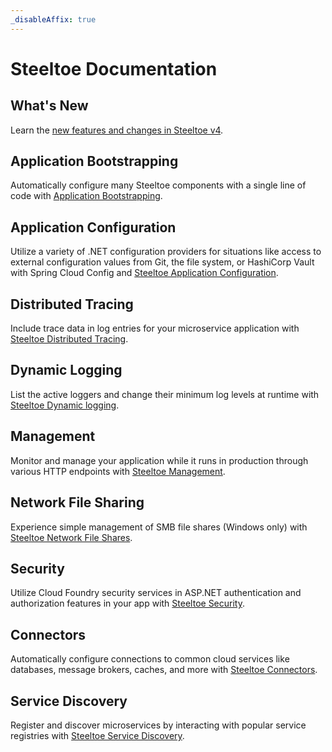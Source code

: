 ```yaml
---
_disableAffix: true
---
```


# Steeltoe Documentation

## What's New

Learn the [new features and changes in Steeltoe v4](./whats-new.md).

## Application Bootstrapping

Automatically configure many Steeltoe components with a single line of code with [Application Bootstrapping](../bootstrap/index.md).

## Application Configuration

Utilize a variety of .NET configuration providers for situations like access to external configuration values from Git, the file system, or HashiCorp Vault with Spring Cloud Config and [Steeltoe Application Configuration](../configuration/index.md).

## Distributed Tracing

Include trace data in log entries for your microservice application with [Steeltoe Distributed Tracing](../tracing/index.md).

## Dynamic Logging

List the active loggers and change their minimum log levels at runtime with [Steeltoe Dynamic logging](../logging/index.md).

## Management

Monitor and manage your application while it runs in production through various HTTP endpoints with [Steeltoe Management](../management/index.md).

## Network File Sharing

Experience simple management of SMB file shares (Windows only) with [Steeltoe Network File Shares](../fileshares/index.md).

## Security

Utilize Cloud Foundry security services in ASP.NET authentication and authorization features in your app with [Steeltoe Security](../security/index.md).

## Connectors

Automatically configure connections to common cloud services like databases, message brokers, caches, and more with [Steeltoe Connectors](../connectors/index.md).

## Service Discovery

Register and discover microservices by interacting with popular service registries with [Steeltoe Service Discovery](../discovery/index.md).
